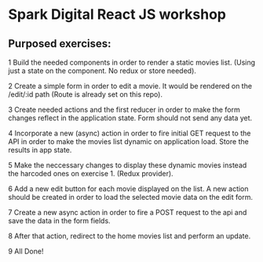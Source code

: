 # Spark Digital React JS workshop

## Purposed exercises:

1 Build the needed components in order to render a static movies list. (Using just a state on the component. No redux or store needed).

2 Create a simple form in order to edit a movie. It would be rendered on the /edit/:id path (Route is already set on this repo).

3 Create needed actions and the first reducer in order to make the form changes reflect in the application state. Form should not send any data yet.

4 Incorporate a new (async) action in order to fire initial GET request to the API in order to make the movies list dynamic on application load. Store the results in app state.

5 Make the neccessary changes to display these dynamic movies instead the harcoded ones on exercise 1. (Redux provider).

6 Add a new edit button for each movie displayed on the list. A new action should be created in order to load the selected movie data on the edit form.

7 Create a new async action in order to fire a POST request to the api and save the data in the form fields.

8 After that action, redirect to the home movies list and perform an update.

9 All Done!
